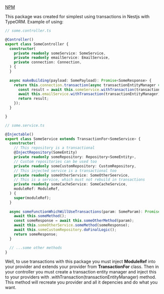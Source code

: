 [NPM](https://www.npmjs.com/package/nest-transact)

This package was created for simplest using transactions in Nestjs with TypeORM.
Example of using:
```typescript
// some.controller.ts

@Controller()
export class SomeController {
  constructor(
    private readonly someService: SomeService,
    private readonly emailService: EmailService,
    private connection: Connection,
  ) {
  }
  
  async makeBuilding(payload: SomePayload): Promise<SomeResponse> {
    return this.connection.transaction(async transactionEntityManager => {
      const result = await this.someService.withTransaction(transactionEntityManager, { excluded: [SomeCacheService] }).someFunctionWhichWillUseTransactions(payload);
      await this.emailService.withTransaction(transactionEntityManager).sendNotificationMessage();
      return result;
    });
  }

}
```

```typescript
// some.service.ts

@Injectable()
export class SomeService extends TransactionFor<SomeService> {
  constructor(
    // This repository is a transactional
    @InjectRepository(SomeEntity)
    private readonly someRepository: Repository<SomeEntity>,
    // Custom repositories can be used too
    private readonly someCustomRepository: CustomRepository,
    // This injected service is a transactional too
    private readonly someOtherService: SomeOtherSeervice,
    // This is a service, which must not rebuild in transactions
    private readonly someCacheService: SomeCacheService,
    moduleRef: ModuleRef,
  ) {
    super(moduleRef);
  }
  
  async someFunctionWhichWillUseTransactions(param: SomeParam): Promise<SomeResponse> {
    await this.someMethod();
    const someResponse = await this.someOtherMethod(param);
    await this.someOtherService.someMethod(someResponse);
    await this.someCustomRepository.doFinalLogic();
    return someResponse;
  }

  // ...some other methods
}
```

Well, to use transactions with this package you must inject **ModuleRef** into your
provider and extends your provider from **TransactionFor** class. Then in your
controller you must create a transaction entity manager and inject this to your
providers with .withTransaction(transactionEntityManager) method. This method will
recreate you provider and all it depencies and do what you want.
